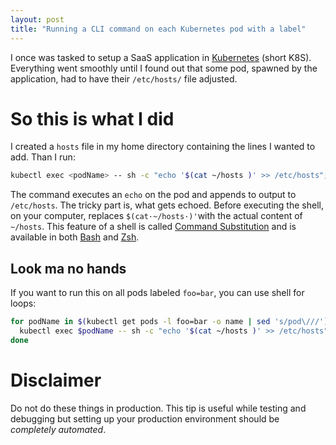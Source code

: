```yaml
---
layout: post
title: "Running a CLI command on each Kubernetes pod with a label"
---
```


I once was tasked to setup a SaaS application in [Kubernetes][1] (short K8S).
Everything went smoothly until I found out that some pod, spawned by the application, had to have their `/etc/hosts/` file adjusted.

# So this is what I did

I created a `hosts` file in my home directory containing the lines I wanted to add.
Than I run:

~~~~ {.bash .numberLines}
kubectl exec <podName> -- sh -c "echo '$(cat ~/hosts )' >> /etc/hosts"; 
~~~~

The command executes an `echo` on the pod and appends to output to `/etc/hosts`.
The tricky part is, what gets echoed.
Before executing the shell, on your computer, replaces `$(cat·~/hosts·)'`with the actual content of `~/hosts`.
This feature of a shell is called [Command Substitution][3] and is available in both [Bash][4] and [Zsh][5].

## Look ma no hands

If you want to run this on all pods labeled `foo=bar`, you can use shell for loops:

~~~~ {.bash .numberLines}
for podName in $(kubectl get pods -l foo=bar -o name | sed 's/pod\///'); do
  kubectl exec $podName -- sh -c "echo '$(cat ~/hosts )' >> /etc/hosts"; 
done
~~~~

# Disclaimer

Do not do these things in production.
This tip is useful while testing and debugging but setting up your production environment should be *completely automated*.

[1]: http://kubernetes.io
[2]: https://kubernetes.io/docs/concepts/workloads/pods/pod/
[3]: http://zsh.sourceforge.net/Intro/intro_7.html
[4]: https://www.gnu.org/software/bash/
[5]: http://zsh.sourceforge.net/
